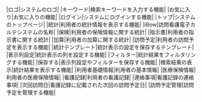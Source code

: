 
|ロゴ|システムのロゴ|
|キーワード|検索キーワードを入力する機能|
|お気に入り|お気に入りの機能|
|ログイン|システムにログインする機能|
|トップ|システムのトップページ|
|統計|利用者の統計情報を表示する機能|
|iBow|訪問看護電子カルテシステムの名称|
|保険|利用者の保険情報に関する統計|
|指示書|利用者の指示書に関する統計|
|加算|利用者の加算に関する統計|
|訪問予定|利用者の訪問予定を表示する機能|
|統計テンプレート|統計表示の設定を保存するテンプレート|
|表示列設定|統計表示の列を設定する機能|
|フィルター|統計結果をフィルタリングする機能|
|保存する|表示列設定やフィルターを保存する機能|
|検索結果の表示|統計結果を表示する機能|
|利用者基礎情報|利用者の基本情報|
|医療保険情報|利用者の医療保険情報|
|看護記録|利用者の看護記録|
|連絡事項|看護記録の連絡事項|
|次回訪問日|看護記録に記載された次回の訪問予定日|
|訪問予定管理|訪問予定を管理する機能|